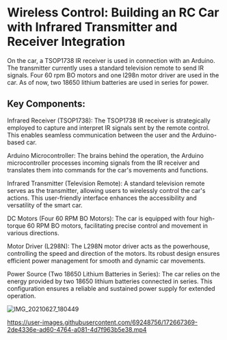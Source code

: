 # Wireless Control: Building an RC Car with Infrared Transmitter and Receiver Integration

On the car, a TSOP1738 IR receiver is used in connection with an Arduino.
The transmitter currently uses a standard television remote to send IR signals.
Four 60 rpm BO motors and one l298n motor driver are used in the car.
As of now, two 18650 lithium batteries are used in series for power.

## Key Components:

Infrared Receiver (TSOP1738): The TSOP1738 IR receiver is strategically employed to capture and interpret IR signals sent by the remote control. This enables seamless communication between the user and the Arduino-based car.

Arduino Microcontroller: The brains behind the operation, the Arduino microcontroller processes incoming signals from the IR receiver and translates them into commands for the car's movements and functions.

Infrared Transmitter (Television Remote): A standard television remote serves as the transmitter, allowing users to wirelessly control the car's actions. This user-friendly interface enhances the accessibility and versatility of the smart car.

DC Motors (Four 60 RPM BO Motors): The car is equipped with four high-torque 60 RPM BO motors, facilitating precise control and movement in various directions.

Motor Driver (L298N): The L298N motor driver acts as the powerhouse, controlling the speed and direction of the motors. Its robust design ensures efficient power management for smooth and dynamic car movements.

Power Source (Two 18650 Lithium Batteries in Series): The car relies on the energy provided by two 18650 lithium batteries connected in series. This configuration ensures a reliable and sustained power supply for extended operation.


![IMG_20210627_180449](https://user-images.githubusercontent.com/69248756/172667082-1249f49f-9ed6-49a1-b3ce-03f74712c482.jpg)




https://user-images.githubusercontent.com/69248756/172667369-2de4336e-ad60-4764-a081-4d7f963b5e38.mp4


